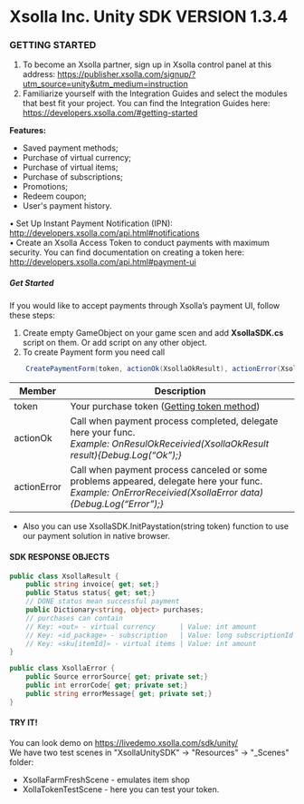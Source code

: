 # Xsolla Inc. Unity SDK VERSION 1.3.4

### GETTING STARTED

1. To become an Xsolla partner, sign up in Xsolla control panel at this address: https://publisher.xsolla.com/signup/?utm_source=unity&utm_medium=instruction  
2. Familiarize yourself with the Integration Guides and select the modules that best fit your project. You can find the Integration Guides here: https://developers.xsolla.com/#getting-started


**Features:**  
 - Saved payment methods;
 - Purchase of virtual currency;
 - Purchase of virtual items;
 - Purchase of subscriptions;
 - Promotions;
 - Redeem coupon;
 - User's payment history.

• Set Up Instant Payment Notification (IPN): http://developers.xsolla.com/api.html#notifications  
• Create an Xsolla Access Token to conduct payments with maximum security. You can find documentation on creating a token here: http://developers.xsolla.com/api.html#payment-ui

##### Get Started

If you would like to accept payments through Xsolla’s payment UI, follow these steps:  
 1. Create empty GameObject on your game scen and add **XsollaSDK.cs** script on them. Or add script on any other object.
 2. To create Payment form you need call  
```cs
    CreatePaymentForm(token, actionOk(XsollaOkResult), actionError(XsollaError))  
```

|Member   | Description|
|------   | -----------|
|token    | Your purchase token ([Getting token method][3508ac7b])
|actionOk | Call when payment process completed, delegate here your func.<br>*Example: OnResulOkReceivied(XsollaOkResult result){Debug.Log(“Ok”);}* |
|actionError | Call when payment process canceled or some problems appeared, delegate here your func.<br>*Example: OnErrorReceivied(XsollaError data){Debug.Log(“Error”);}*|

[3508ac7b]: https://developers.xsolla.com/api.html#token "Getting token method"

 - Also you can use XsollaSDK.InitPaystation(string token) function to use our payment solution in native browser.

#### SDK RESPONSE OBJECTS

```cs
public class XsollaResult {
    public string invoice{ get; set;}
    public Status status{ get; set;}
    // DONE status mean successful payment
    public Dictionary<string, object> purchases;
    // purchases can contain
    // Key: «out» - virtual currency      | Value: int amount
    // Key: «id_package» - subscription   | Value: long subscriptionId
    // Key: «sku[itemId]» - virtual items | Value: int amount
}
```
```cs
public class XsollaError {
    public Source errorSource{ get; private set;}
    public int errorCode{ get; private set;}
    public string errorMessage{ get; private set;}
}
```

#### TRY IT!

You can look demo on https://livedemo.xsolla.com/sdk/unity/  
We have two test scenes in "XsollaUnitySDK" -> "Resources" -> "_Scenes" folder:  
- XsollaFarmFreshScene - emulates item shop  
- XollaTokenTestScene - here you can test your token.
